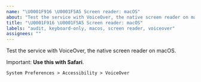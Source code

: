 ```yaml
---
name: "\U0001F916 \U0001F5A5 Screen reader: macOS"
about: "Test the service with VoiceOver, the native screen reader on macOS."
title: "\U0001F916 \U0001F5A5 Screen reader: macOS"
labels: "audit, keyboard-only, macos, screen reader, voiceover"
assignees: ""
---
```

Test the service with VoiceOver, the native screen reader on macOS.

Important: **Use this with Safari**.

`System Preferences > Accessibility > VoiceOver`
